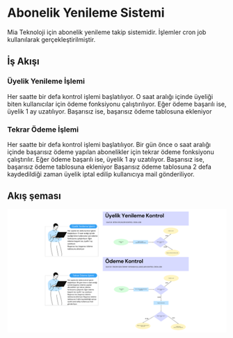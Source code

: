 
# Abonelik Yenileme Sistemi

Mia Teknoloji için abonelik yenileme takip sistemidir.
İşlemler cron job kullanılarak gerçekleştirilmiştir.




## İş Akışı



### Üyelik Yenileme İşlemi
Her saatte bir defa kontrol işlemi başlatılıyor. O saat aralığı içinde üyeliği biten kullanıcılar için ödeme fonksiyonu çalıştırılıyor. Eğer ödeme başarılı ise, üyelik 1 ay uzatılıyor.
Başarısız ise, başarısız ödeme tablosuna ekleniyor



### Tekrar Ödeme İşlemi
Her saatte bir defa kontrol işlemi başlatılıyor. Bir gün önce o saat aralığı içinde başarısız ödeme yapılan abonelikler için tekrar ödeme fonksiyonu çalıştırılır. Eğer ödeme başarılı ise, üyelik 1 ay uzatılıyor.
Başarısız ise, başarısız ödeme tablosuna ekleniyor Başarısız ödeme tablosuna 2 defa kaydedildiği zaman üyelik iptal edilip kullanıcıya mail gönderiliyor.

## Akış şeması


<p align="center"><img src="/public/akis.png" alt="akis_semasi"></p>

